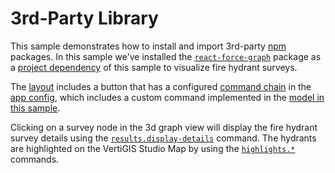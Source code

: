 # 3rd-Party Library

This sample demonstrates how to install and import 3rd-party [npm](https://www.npmjs.com/) packages. In this sample we've installed the [`react-force-graph`](https://github.com/vasturiano/react-force-graph) package as a [project dependency](package.json) of this sample to visualize fire hydrant surveys.

The [layout](app/layout.xml) includes a button that has a configured [command chain](https://developers.geocortex.com/docs/web/configuration-commands-operations/#command-chains) in the [app config](app/app.json), which includes a custom command implemented in the [model in this sample](src/components/ThreeDimensionalGraph/ThreeDimensionalGraphModel.ts).

Clicking on a survey node in the 3d graph view will display the fire hydrant survey details using the [`results.display-details`](https://developers.geocortex.com/docs/web/api-commands-operations-events#command-results.display-details) command. The hydrants are highlighted on the VertiGIS Studio Map by using the [`highlights.*`](https://developers.geocortex.com/docs/web/api-commands-operations-events#command-highlights.add) commands.
